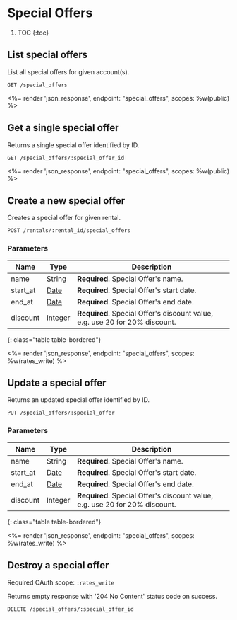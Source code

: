 # Special Offers

1. TOC
{:toc}

## List special offers

List all special offers for given account(s).

~~~
GET /special_offers
~~~

<%= render 'json_response', endpoint: "special_offers",
  scopes: %w(public) %>

## Get a single special offer

Returns a single special offer identified by ID.

~~~
GET /special_offers/:special_offer_id
~~~

<%= render 'json_response', endpoint: "special_offers",
  scopes: %w(public) %>

## Create a new special offer

Creates a special offer for given rental.

~~~
POST /rentals/:rental_id/special_offers
~~~

### Parameters

Name             | Type    | Description
-----------------|---------|-----------
name             | String  | **Required**. Special Offer's name.
start_at         | [Date](/reference/formats) | **Required**. Special Offer's start date.
end_at           | [Date](/reference/formats) | **Required**. Special Offer's end date.
discount         | Integer | **Required**. Special Offer's discount value, e.g. use 20 for 20% discount.
{: class="table table-bordered"}

<%= render 'json_response', endpoint: "special_offers",
  scopes: %w(rates_write) %>

## Update a special offer

Returns an updated special offer identified by ID.

~~~
PUT /special_offers/:special_offer
~~~

### Parameters

Name             | Type    | Description
-----------------|---------|-----------
name             | String  | **Required**. Special Offer's name.
start_at         | [Date](/reference/formats) | **Required**. Special Offer's start date.
end_at           | [Date](/reference/formats) | **Required**. Special Offer's end date.
discount         | Integer | **Required**. Special Offer's discount value, e.g. use 20 for 20% discount.
{: class="table table-bordered"}

<%= render 'json_response', endpoint: "special_offers",
  scopes: %w(rates_write) %>

## Destroy a special offer

Required OAuth scope: `:rates_write`

Returns empty response with '204 No Content' status code on success.

~~~~~~
DELETE /special_offers/:special_offer_id
~~~~~~
